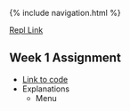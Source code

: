 {% include navigation.html %}

[Repl Link](url)

## Week 1 Assignment

- [Link to code](url)
- Explanations
  - Menu
